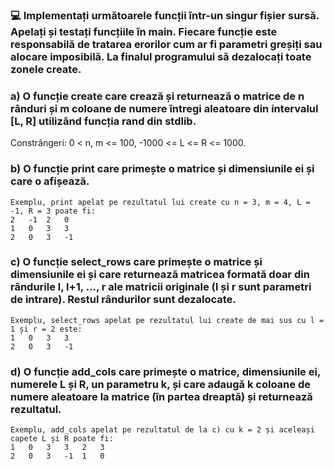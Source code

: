 ### 💻 Implementați următoarele funcții într-un singur fișier sursă. Apelați și testați funcțiile în main. Fiecare funcție este responsabilă de tratarea erorilor cum ar fi parametri greșiți sau alocare imposibilă. La finalul programului să dezalocați toate zonele create.

### a) O funcție create care crează și returnează o matrice de n rânduri și m coloane de numere întregi aleatoare din intervalul [L, R] utilizând funcția rand din stdlib. 
Constrângeri: 0 < n, m <= 100, -1000 <= L <= R <= 1000.

### b) O funcție print care primește o matrice și dimensiunile ei și care o afișează.

    Exemplu, print apelat pe rezultatul lui create cu n = 3, m = 4, L = -1, R = 3 poate fi:
    2	-1	2	0
    1	0	3	3
    2	0	3	-1

### c) O funcție select_rows care primește o matrice și dimensiunile ei și care returnează matricea formată doar din rândurile l, l+1, …, r ale matricii originale (l și r sunt parametri de intrare). Restul rândurilor sunt dezalocate.

    Exemplu, select_rows apelat pe rezultatul lui create de mai sus cu l = 1 și r = 2 este:
    1	0	3	3
    2	0	3	-1

### d) O funcție add_cols care primește o matrice, dimensiunile ei, numerele L și R, un parametru k, și care adaugă k coloane de numere aleatoare la matrice (în partea dreaptă) și returnează rezultatul.

    Exemplu, add_cols apelat pe rezultatul de la c) cu k = 2 și aceleași capete L și R poate fi:
    1	0	3	3	2	3
    2	0	3	-1	1	0
